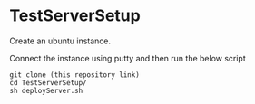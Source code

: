 # TestServerSetup

Create an ubuntu instance.



Connect the instance using putty and then run the below script
```
git clone (this repository link)
cd TestServerSetup/
sh deployServer.sh
```

